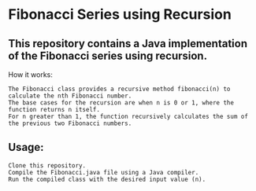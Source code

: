 # Fibonacci Series using Recursion

## This repository contains a Java implementation of the Fibonacci series using recursion.
How it works:

    The Fibonacci class provides a recursive method fibonacci(n) to calculate the nth Fibonacci number.
    The base cases for the recursion are when n is 0 or 1, where the function returns n itself.
    For n greater than 1, the function recursively calculates the sum of the previous two Fibonacci numbers.

## Usage:

    Clone this repository.
    Compile the Fibonacci.java file using a Java compiler.
    Run the compiled class with the desired input value (n).
